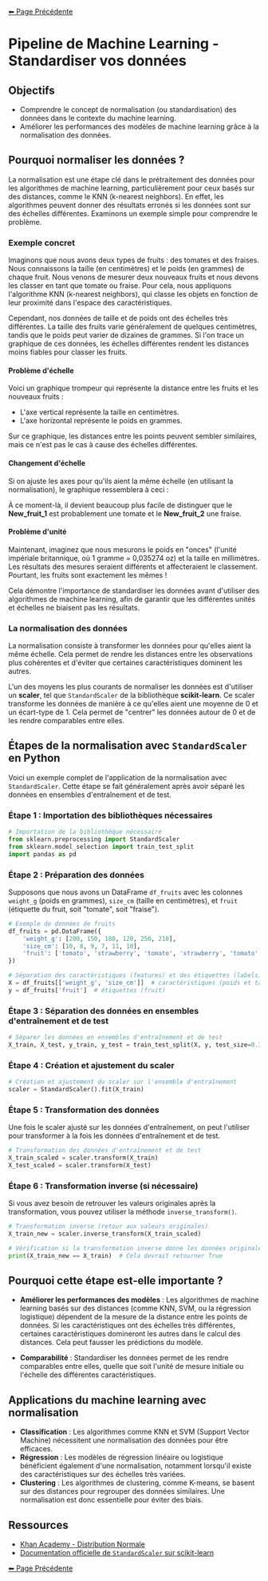 [⬅ Page Précédente](../README.md)

# Pipeline de Machine Learning - Standardiser vos données

## Objectifs
- Comprendre le concept de normalisation (ou standardisation) des données dans le contexte du machine learning.
- Améliorer les performances des modèles de machine learning grâce à la normalisation des données.

## Pourquoi normaliser les données ?

La normalisation est une étape clé dans le prétraitement des données pour les algorithmes de machine learning, particulièrement pour ceux basés sur des distances, comme le KNN (k-nearest neighbors). En effet, les algorithmes peuvent donner des résultats erronés si les données sont sur des échelles différentes. Examinons un exemple simple pour comprendre le problème.

### Exemple concret

Imaginons que nous avons deux types de fruits : des tomates et des fraises. Nous connaissons la taille (en centimètres) et le poids (en grammes) de chaque fruit. Nous venons de mesurer deux nouveaux fruits et nous devons les classer en tant que tomate ou fraise. Pour cela, nous appliquons l'algorithme KNN (k-nearest neighbors), qui classe les objets en fonction de leur proximité dans l'espace des caractéristiques.

Cependant, nos données de taille et de poids ont des échelles très différentes. La taille des fruits varie généralement de quelques centimètres, tandis que le poids peut varier de dizaines de grammes. Si l'on trace un graphique de ces données, les échelles différentes rendent les distances moins fiables pour classer les fruits.

#### Problème d'échelle

Voici un graphique trompeur qui représente la distance entre les fruits et les nouveaux fruits :

- L'axe vertical représente la taille en centimètres.
- L'axe horizontal représente le poids en grammes.

Sur ce graphique, les distances entre les points peuvent sembler similaires, mais ce n'est pas le cas à cause des échelles différentes.

#### Changement d'échelle

Si on ajuste les axes pour qu'ils aient la même échelle (en utilisant la normalisation), le graphique ressemblera à ceci :

À ce moment-là, il devient beaucoup plus facile de distinguer que le **New_fruit_1** est probablement une tomate et le **New_fruit_2** une fraise.

#### Problème d'unité

Maintenant, imaginez que nous mesurons le poids en "onces" (l'unité impériale britannique, où 1 gramme = 0,035274 oz) et la taille en millimètres. Les résultats des mesures seraient différents et affecteraient le classement. Pourtant, les fruits sont exactement les mêmes !

Cela démontre l'importance de standardiser les données avant d'utiliser des algorithmes de machine learning, afin de garantir que les différentes unités et échelles ne biaisent pas les résultats.

### La normalisation des données

La normalisation consiste à transformer les données pour qu'elles aient la même échelle. Cela permet de rendre les distances entre les observations plus cohérentes et d'éviter que certaines caractéristiques dominent les autres.

L'un des moyens les plus courants de normaliser les données est d'utiliser un **scaler**, tel que `StandardScaler` de la bibliothèque **scikit-learn**. Ce scaler transforme les données de manière à ce qu'elles aient une moyenne de 0 et un écart-type de 1. Cela permet de "centrer" les données autour de 0 et de les rendre comparables entre elles.

## Étapes de la normalisation avec `StandardScaler` en Python

Voici un exemple complet de l'application de la normalisation avec `StandardScaler`. Cette étape se fait généralement après avoir séparé les données en ensembles d'entraînement et de test.

### Étape 1 : Importation des bibliothèques nécessaires

```python
# Importation de la bibliothèque nécessaire
from sklearn.preprocessing import StandardScaler
from sklearn.model_selection import train_test_split
import pandas as pd
```

### Étape 2 : Préparation des données

Supposons que nous avons un DataFrame `df_fruits` avec les colonnes `weight_g` (poids en grammes), `size_cm` (taille en centimètres), et `fruit` (étiquette du fruit, soit "tomate", soit "fraise").

```python
# Exemple de données de fruits
df_fruits = pd.DataFrame({
    'weight_g': [200, 150, 180, 120, 250, 210],
    'size_cm': [10, 8, 9, 7, 11, 10],
    'fruit': ['tomato', 'strawberry', 'tomato', 'strawberry', 'tomato', 'tomato']
})

# Séparation des caractéristiques (features) et des étiquettes (labels)
X = df_fruits[['weight_g', 'size_cm']]  # caractéristiques (poids et taille)
y = df_fruits['fruit']  # étiquettes (fruit)
```

### Étape 3 : Séparation des données en ensembles d'entraînement et de test

```python
# Séparer les données en ensembles d'entraînement et de test
X_train, X_test, y_train, y_test = train_test_split(X, y, test_size=0.3, random_state=42)
```

### Étape 4 : Création et ajustement du scaler

```python
# Création et ajustement du scaler sur l'ensemble d'entraînement
scaler = StandardScaler().fit(X_train)
```

### Étape 5 : Transformation des données

Une fois le scaler ajusté sur les données d'entraînement, on peut l'utiliser pour transformer à la fois les données d'entraînement et de test.

```python
# Transformation des données d'entraînement et de test
X_train_scaled = scaler.transform(X_train)
X_test_scaled = scaler.transform(X_test)
```

### Étape 6 : Transformation inverse (si nécessaire)

Si vous avez besoin de retrouver les valeurs originales après la transformation, vous pouvez utiliser la méthode `inverse_transform()`.

```python
# Transformation inverse (retour aux valeurs originales)
X_train_new = scaler.inverse_transform(X_train_scaled)

# Vérification si la transformation inverse donne les données originales
print(X_train_new == X_train)  # Cela devrait retourner True
```

## Pourquoi cette étape est-elle importante ?

- **Améliorer les performances des modèles** : Les algorithmes de machine learning basés sur des distances (comme KNN, SVM, ou la régression logistique) dépendent de la mesure de la distance entre les points de données. Si les caractéristiques ont des échelles très différentes, certaines caractéristiques domineront les autres dans le calcul des distances. Cela peut fausser les prédictions du modèle.
  
- **Comparabilité** : Standardiser les données permet de les rendre comparables entre elles, quelle que soit l'unité de mesure initiale ou l'échelle des différentes caractéristiques.

## Applications du machine learning avec normalisation

- **Classification** : Les algorithmes comme KNN et SVM (Support Vector Machine) nécessitent une normalisation des données pour être efficaces.
- **Régression** : Les modèles de régression linéaire ou logistique bénéficient également d'une normalisation, notamment lorsqu'il existe des caractéristiques sur des échelles très variées.
- **Clustering** : Les algorithmes de clustering, comme K-means, se basent sur des distances pour regrouper des données similaires. Une normalisation est donc essentielle pour éviter des biais.

## Ressources

- [Khan Academy - Distribution Normale](https://www.khanacademy.org/math/probability/normal-distributions-a2)
- [Documentation officielle de `StandardScaler` sur scikit-learn](https://scikit-learn.org/stable/modules/generated/sklearn.preprocessing.StandardScaler.html)

[⬅ Page Précédente](../README.md)